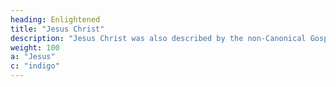 ```yaml
---
heading: Enlightened
title: "Jesus Christ" 
description: "Jesus Christ was also described by the non-Canonical Gospels"
weight: 100
a: "Jesus"
c: "indigo"
---
```

